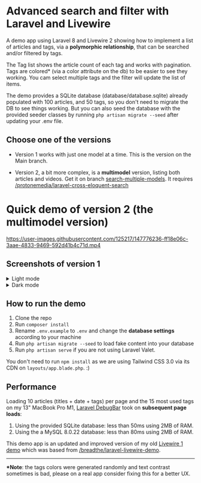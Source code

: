 # Advanced search and filter with Laravel and Livewire

A demo app using Laravel 8 and Livewire 2 showing how to implement a list of articles and tags, via a **polymorphic relationship**, that can be searched and/or filtered by tags. 

The Tag list shows the article count of each tag and works with pagination. Tags are colored* (via a color attribute on the db) to be easier to see they working. You cam select multiple tags and the filter will update the list of items.

The demo provides a SQLite database (database/database.sqlite) already populated with 100 articles, and 50 tags, so you don't need to migrate the DB to see things working. But you can also seed the database with the provided seeder classes by running `php artisan migrate --seed` after updating your .env file.

## Choose one of the versions

- Version 1 works with just one model at a time. This is the version on the Main branch.

- Version 2, a bit more complex, is a **multimodel** version, listing both articles and videos. Get it on branch [search-multiple-models](https://github.com/sjardim/livewire-advanced-filter-by-tags-demo/tree/search-multiple-models). It requires [/protonemedia/laravel-cross-eloquent-search](https://github.com/protonemedia/laravel-cross-eloquent-search)

# Quick demo of version 2 (the multimodel version)

https://user-images.githubusercontent.com/125217/147776236-ff18e06c-3aae-4833-9469-592d41b4c71d.mp4

## Screenshots of version 1

<details>
<summary>Light mode</summary>
<img src="https://user-images.githubusercontent.com/125217/147500063-bbe79fb6-4617-4d97-a087-023bcce67564.png" width="800" alt="" />
</details>

<details>
<summary>Dark mode</summary>
<img src="https://user-images.githubusercontent.com/125217/147500417-c146882c-5b7d-426b-8f77-e0080d8af7d2.png" width="800" alt="" />
</details>


## How to run the demo

1. Clone the repo
1. Run `composer install`
1. Rename `.env.example` to `.env` and change the **database settings** according to your machine
1. Run `php artisan migrate --seed` to load fake content into your database
1. Run `php artisan serve` if you are not using Laravel Valet.

You don't need to run `npm install` as we are using Tailwind CSS 3.0 via its CDN on `layouts/app.blade.php`. :)

## Performance

Loading 10 articles (titles + date + tags) per page and the 15 most used tags on my 13" MacBook Pro M1, [Laravel DebugBar](https://github.com/barryvdh/laravel-debugbar) took on **subsequent page loads**:

1. Using the provided SQLite database: less than 50ms using 2MB of RAM.
1. Using the a MySQL 8.0.22 database: less than 80ms using 2MB of RAM.

This demo app is an updated and improved version of my old [Livewire 1 demo](https://github.com/sjardim/laravel-livewire-demo) which was based from [/breadthe/laravel-livewire-demo](https://github.com/breadthe/laravel-livewire-demo).

---
**\*Note**: the tags colors were generated randomly and text contrast sometimes is bad, please on a real app consider fixing this for a better UX.
